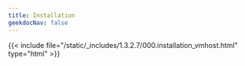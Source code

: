 ```yaml
---
title: Installation
geekdocNav: false
---
```

{{< include file="/static/_includes/1.3.2.7/000.installation_vmhost.html" type="html" >}}
